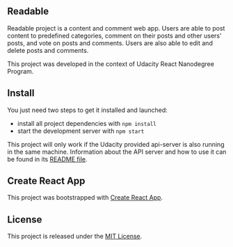## Readable

Readable project is a content and comment web app. Users are able to post content to predefined categories, comment on their posts and other users' posts, and vote on posts and comments. Users are also able to edit and delete posts and comments.

This project was developed in the context of Udacity React Nanodegree Program.

## Install

You just need two steps to get it installed and launched:

* install all project dependencies with `npm install`
* start the development server with `npm start`

This project will only work if the Udacity provided api-server is also running in the same machine. Information about the API server and how to use it can be found in its [README file](https://github.com/mariorcardoso/readable/blob/master/api-server/README.md).

## Create React App

This project was bootstrapped with [Create React App](https://github.com/facebookincubator/create-react-app).

## License

This project is released under the [MIT License](https://opensource.org/licenses/MIT).
